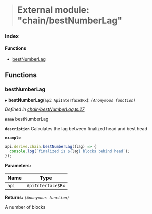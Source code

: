 > # External module: "chain/bestNumberLag"

### Index

#### Functions

* [bestNumberLag](_chain_bestnumberlag_.md#bestnumberlag)

## Functions

###  bestNumberLag

▸ **bestNumberLag**(`api`: `ApiInterface$Rx`): *`(Anonymous function)`*

*Defined in [chain/bestNumberLag.ts:27](https://github.com/polkadot-js/api/blob/70dadb8/packages/api-derive/src/chain/bestNumberLag.ts#L27)*

**`name`** bestNumberLag

**`description`** Calculates the lag between finalized head and best head

**`example`** 
<BR>

```javascript
api.derive.chain.bestNumberLag((lag) => {
  console.log(`finalized is ${lag} blocks behind head`);
});
```

**Parameters:**

Name | Type |
------ | ------ |
`api` | `ApiInterface$Rx` |

**Returns:** *`(Anonymous function)`*

A number of blocks